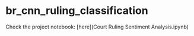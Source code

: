 # br_cnn_ruling_classification

Check the project notebook: [here](Court Ruling Sentiment Analysis.ipynb)

